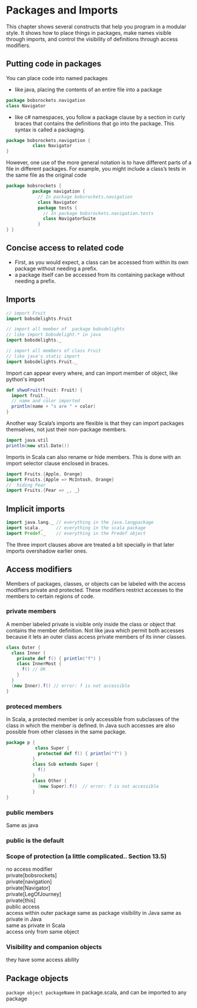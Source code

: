 # Packages and Imports

This chapter shows several constructs that help you program in a modular style. It shows how to place things in packages, make names visible through imports, and control the visibility of definitions through access modifiers.

## Putting code in packages

You can place code into named packages

- like java, placing the contents of an entire file into a package

```scala
package bobsrockets.navigationclass Navigator
```
- like c# namespaces, you follow a package clause by a section in curly braces that contains the definitions that go into the package. This syntax is called a packaging. 

```scala
package bobsrockets.navigation {          class Navigator}
```

However, one use of the more general notation is to have different parts of a file in different packages. For example, you might include a class’s tests in the same file as the original code

```scala
package bobsrockets {          package navigation {            // In package bobsrockets.navigation            class Navigator            package tests {              // In package bobsrockets.navigation.tests              class NavigatorSuite            }} }
```

## Concise access to related code

* First, as you would expect, a class can be accessed from within its own package without needing a prefix.
* a package itself can be accessed from its containing package without needing a prefix.

## Imports

```scala
// import Fruit
import bobsdelights.Fruit

// import all member of  package bobsdelights
// like import bobsdelight.* in java
import bobsdelights._ 

// import all members of class Fruit
// like java's static import
import bobsdelights.Fruit._
```

Import can appear every where, and can import member of object, like python's import

```scala
def shwoFruit(fruit: Fruit) {
  import fruit._
  // name and color imported
  println(name + "s are " + color)
}
```

Another way Scala’s imports are flexible is that they can import packages themselves, not just their non-package members. 

```scala
import java.util
println(new util.Date())
```

Imports in Scala can also rename or hide members. This is done with an import selector clause enclosed in braces.

```scala
import Fruits.{Apple, Orange}
import Fruits.{Apple => McIntosh, Orange}
//  hiding Pear
import Fruits.{Pear => _, _}
```

## Implicit imports

```scala
import java.lang._ // everything in the java.langpackageimport scala._     // everything in the scala packageimport Predef._    // everything in the Predef object
```
The three import clauses above are treated a bit specially in that later imports overshadow earlier ones. 

## Access modifiers

Members of packages, classes, or objects can be labeled with the access modifiers private and protected. These modifiers restrict accesses to the members to certain regions of code.

### private members
A member labeled private is visible only inside the class or object that contains the member definition. Not like java which permit both accesses because it lets an outer class access private members of its inner classes.

```scala
class Outer {  class Inner {    private def f() { println("f") }    class InnerMost {      f() // OK 
    }  }  (new Inner).f() // error: f is not accessible
}
```

### proteced members

In Scala, a protected member is only accessible from subclasses of the class in which the member is defined. In Java such accesses are also possible from other classes in the same package.

```scala
package p {	       class Super {            protected def f() { println("f") }          }          class Sub extends Super {            f()          }          class Other {            (new Super).f()  // error: f is not accessible          }}
```

### public members 

Same as java

### public is the **default**

### Scope of protection (a little complicated.. Section 13.5)

no access modifier  private[bobsrockets]  private[navigation]  private[Navigator]  private[LegOfJourney]  private[this]  public access  access within outer package same as package visibility in Java same as private in Java  same as private in Scala  access only from same object

### Visibility and companion objects

they have some access ability

## Package objects

```package object packageName``` in package.scala, and can be imported to any package

